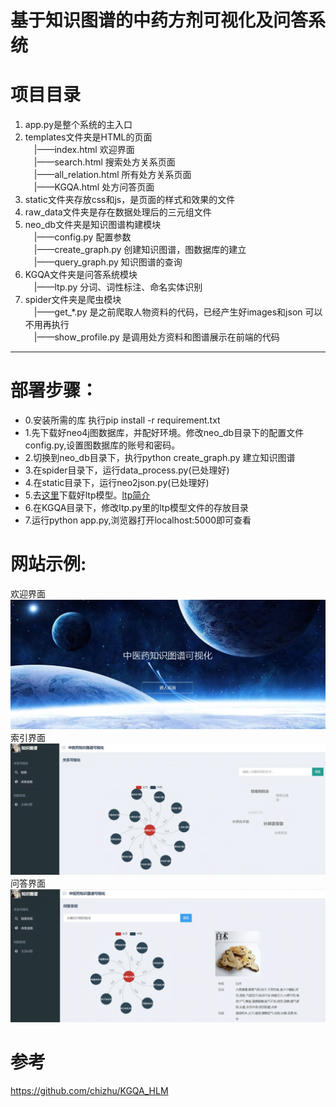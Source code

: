 # 基于知识图谱的中药方剂可视化及问答系统<br>

# 项目目录
1)  app.py是整个系统的主入口<br>
2)  templates文件夹是HTML的页面<br>
     &emsp;|——index.html 欢迎界面<br> 
     &emsp;|——search.html 搜索处方关系页面<br>
     &emsp;|——all_relation.html 所有处方关系页面<br>
     &emsp;|——KGQA.html 处方问答页面<br>
3)  static文件夹存放css和js，是页面的样式和效果的文件<br>
4)  raw_data文件夹是存在数据处理后的三元组文件<br>
5)  neo_db文件夹是知识图谱构建模块<br>
     &emsp;|——config.py 配置参数<br>
     &emsp;|——create_graph.py 创建知识图谱，图数据库的建立<br>
     &emsp;|——query_graph.py 知识图谱的查询<br>
6)  KGQA文件夹是问答系统模块<br>
     &emsp;|——ltp.py 分词、词性标注、命名实体识别<br>
7)  spider文件夹是爬虫模块<br>
     &emsp;|——get_*.py 是之前爬取人物资料的代码，已经产生好images和json 可以不用再执行<br>
     &emsp;|——show_profile.py 是调用处方资料和图谱展示在前端的代码
<hr>

# 部署步骤：<br>
* 0.安装所需的库 执行pip install -r requirement.txt<br>
* 1.先下载好neo4j图数据库，并配好环境。修改neo_db目录下的配置文件config.py,设置图数据库的账号和密码。<br>
* 2.切换到neo_db目录下，执行python  create_graph.py 建立知识图谱<br>
* 3.在spider目录下，运行data_process.py(已处理好)<br>
* 4.在static目录下，运行neo2json.py(已处理好)<br>
* 5.去[这里](http://pyltp.readthedocs.io/zh_CN/latest/api.html#id2)下载好ltp模型。[ltp简介](http://ltp.ai/)<br>
* 6.在KGQA目录下，修改ltp.py里的ltp模型文件的存放目录<br>
* 7.运行python app.py,浏览器打开localhost:5000即可查看<br>

# 网站示例:<br>
欢迎界面
![image](https://github.com/dreams-flying/KGQA_TCM/blob/master/images/index.png)
索引界面
![image](https://github.com/dreams-flying/KGQA_TCM/blob/master/images/search.png)
问答界面
![image](https://github.com/dreams-flying/KGQA_TCM/blob/master/images/KGQA.png)
# 参考
https://github.com/chizhu/KGQA_HLM
